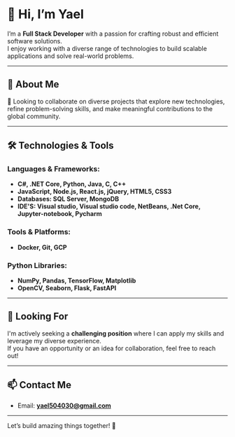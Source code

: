 # 👋 Hi, I’m Yael  

I’m a **Full Stack Developer** with a passion for crafting robust and efficient software solutions.  
I enjoy working with a diverse range of technologies to build scalable applications and solve real-world problems.  

---

## 🌟 About Me
<!--- - 🌱 Currently learning **Cloud Computing with GCP**. --->
 💞️ Looking to collaborate on diverse projects that explore new technologies, refine problem-solving skills, and make meaningful contributions to the global community.
<!--- - ⚡ Favorite Quote: *"Programming is like poetry."* --->

---

## 🛠️ Technologies & Tools
### Languages & Frameworks:
- **C#, .NET Core, Python, Java, C, C++**  
- **JavaScript, Node.js, React.js, jQuery, HTML5, CSS3**  
- **Databases: SQL Server, MongoDB**
- **IDE'S: Visual studio, Visual studio code, NetBeans, .Net Core, Jupyter-notebook, Pycharm**

### Tools & Platforms:
- **Docker, Git, GCP**

### Python Libraries:
- **NumPy, Pandas, TensorFlow, Matplotlib**  
- **OpenCV, Seaborn, Flask, FastAPI**

---

## 🚀 Looking For
I'm actively seeking a **challenging position** where I can apply my skills and leverage my diverse experience.  
If you have an opportunity or an idea for collaboration, feel free to reach out!

---

## 📫 Contact Me
- Email: **yael504030@gmail.com**

---

Let’s build amazing things together! 🎉
